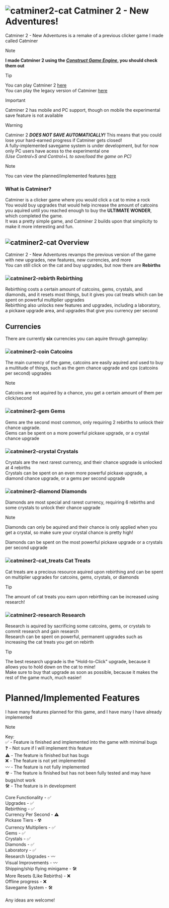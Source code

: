 # ![catminer2-cat](https://github.com/user-attachments/assets/5c899ea3-385a-4b00-b607-323e58550f98) Catminer 2 - New Adventures!
Catminer 2 - New Adventures is a remake of a previous clicker game I made called Catminer
<br>
> [!NOTE]
> **I made Catminer 2 using the [_Construct Game Engine_](construct.net), you should check them out**

> [!TIP]
> You can play Catminer 2 [here](lordzintick.github.io/catminer)
> <br>
> You can play the legacy version of Catminer [here](https://tinyurl.com/catminer-legacy)

> [!IMPORTANT]
> Catminer 2 has mobile and PC support, though on mobile the experimental save feature is not available

>[!WARNING]
> Catminer 2 **_DOES NOT SAVE AUTOMATICALLY!_** This means that you could lose your hard-earned progress if Catminer gets closed!
> <br>
> A fully-implemented savegame system is under development, but for now only PC users have acess to the experimental one
> <br>
> _(Use Control+S and Control+L to save/load the game on PC)_

>[!NOTE]
> You can view the planned/implemented features [here](#plannedimplemented-features)

### What is Catminer?
  Catminer is a clicker game where you would click a cat to mine a rock
  <br>
  You would buy upgrades that would help increase the amount of catcoins you aquired until you reached enough to buy the **ULTIMATE WONDER**, which completed the game.
  <br>
  It was a pretty simple game, and Catminer 2 builds upon that simplicity to make it more interesting and fun.
##  ![catminer2-cat](https://github.com/user-attachments/assets/5c899ea3-385a-4b00-b607-323e58550f98) Overview
  Catminer 2 - New Adventures revamps the previous version of the game with new upgrades, new features, new currencies, and more
  <br>
  You can still click on the cat and buy upgrades, but now there are **Rebirths**
  <br>
  ### ![catminer2-rebirth](https://github.com/user-attachments/assets/058218bd-2f47-4276-aced-67e7b2d63dd1) Rebirthing
  Rebirthing costs a certain amount of catcoins, gems, crystals, and diamonds, and it resets most things, but it gives you cat treats which can be spent on powerful multiplier upgrades
  <br>
  Rebirthing also unlocks new features and upgrades, including a laboratory, a pickaxe upgrade area, and upgrades that give you currency per second
  ## Currencies
  There are currently **six** currencies you can aquire through gameplay:
  ### ![catminer2-coin](https://github.com/user-attachments/assets/1005d15c-4440-44b9-834a-b6dd92a71b49) Catcoins
  The main currency of the game, catcoins are easily aquired and used to buy a multitude of things, such as the gem chance upgrade and cps (catcoins per second) upgrades
  > [!NOTE]
  > Catcoins are not aquired by a chance, you get a certain amount of them per click/second
  
  ### ![catminer2-gem](https://github.com/user-attachments/assets/d659555c-3571-42ab-90e3-68df2a1f873c) Gems
  Gems are the second most common, only requiring 2 rebirths to unlock their chance upgrade.
  <br>
  Gems can be spent on a more powerful pickaxe upgrade, or a crystal chance upgrade
  ### ![catminer2-crystal](https://github.com/user-attachments/assets/538dabc9-d0ad-4d5c-ad19-981808c4633e) Crystals
  Crystals are the next rarest currency, and their chance upgrade is unlocked at 4 rebirths
  <br>
  Crystals can be spent on an even more powerful pickaxe upgrade, a diamond chance upgrade, or a gems per second upgrade
  ### ![catminer2-diamond](https://github.com/user-attachments/assets/fa402d30-14d3-49aa-970e-84fdedfc7bfd) Diamonds
  Diamonds are most special and rarest currency, requiring 6 rebirths and some crystals to unlock their chance upgrade
  > [!NOTE]
  > Diamonds can only be aquired and their chance is only applied when you get a crystal, so make sure your crystal chance is pretty high!
  
  Diamonds can be spent on the most powerful pickaxe upgrade or a crystals per second upgrade
  ### ![catminer2-cat_treats](https://github.com/user-attachments/assets/92989154-9f71-438b-9795-5b7359017dcb) Cat Treats
  Cat treats are a precious resource aquired upon rebirthing and can be spent on multiplier upgrades for catcoins, gems, crystals, or diamonds
  > [!TIP]
  > The amount of cat treats you earn upon rebirthing can be increased using research!

  ### ![catminer2-research](https://github.com/user-attachments/assets/93ffc567-325f-42ee-aa7e-938673d6d6b5) Research
  Research is aquired by sacrificing some catcoins, gems, or crystals to commit research and gain research
  <br>
  Research can be spent on powerful, permanent upgrades such as increasing the cat treats you get on rebirth
  > [!TIP]
  > The best research upgrade is the "Hold-to-Click" upgrade, because it allows you to hold down on the cat to mine!
  > <br>
  > Make sure to buy that upgrade as soon as possible, because it makes the rest of the game much, much easier!

# Planned/Implemented Features
  I have many features planned for this game, and I have many I have already implemented
  > [!NOTE]
  > Key: <br>
  > ✅ - Feature is finished and implemented into the game with minimal bugs<br>
  > ❓ - Not sure if I will implement this feature<br>
  > ⚠️ - The feature is finished but has bugs<br>
  > ❌ - The feature is not yet implemented<br>
  > 〰️ - The feature is not fully implemented<br>
  > ☢️ - The feature is finished but has not been fully tested and may have bugs/not work<br>
  > 🛠️ - The feature is in development

  Core Functionality - ✅<br>
  Upgrades - ✅<br>
  Rebirthing - ✅<br>
  Currency Per Second - ⚠️<br>
  Pickaxe Tiers - ☢️<br>
  Currency Multipliers - ✅<br>
  Gems - ✅<br>
  Crystals - ✅<br>
  Diamonds - ✅<br>
  Laboratory - ✅<br>
  Research Upgrades - 〰️<br>
  Visual Improvements - 〰️<br>
  Shipping/ship flying minigame - 🛠️<br>
  More Resets (Like Rebirths) - ❌<br>
  Offline progress - ❌<br>
  Savegame System - 🛠️<br>
  <br>
  Any ideas are welcome!

